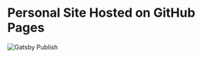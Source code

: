 # Personal Site Hosted on GitHub Pages

![Gatsby Publish](https://github.com/fanxia0404/site/workflows/Gatsby%20Publish/badge.svg)
